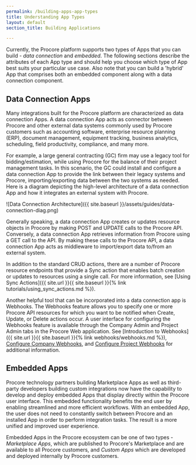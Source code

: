 ```yaml
---
permalink: /building-apps-app-types
title: Understanding App Types
layout: default
section_title: Building Applications

---
```


Currently, the Procore platform supports two types of Apps that you can build - _data connection_ and _embedded_. The following sections describe the attributes of each App type and should help you choose which type of App best suits your particular use case. Also note that you can build a 'hybrid' App that comprises both an embedded component along with a data connection component.

## Data Connection Apps

Many integrations built for the Procore platform are characterized as data connection Apps. A data connection App acts as connector between Procore and other external data systems commonly used by Procore customers such as accounting software, enterprise resource planning (ERP), document management, equipment tracking, business analytics, scheduling, field productivity, compliance, and many more.

For example, a large general contracting (GC) firm may use a legacy tool for bidding/estimation, while using Procore for the balance of their project management tasks. In this scenario, the GC could install and configure a data connection App to provide the link between their legacy systems and Procore, importing/exporting data between the two systems as needed. Here is a diagram depicting the high-level architecture of a data connection App and how it integrates an external system with Procore.

![Data Connection Architecture]({{ site.baseurl }}/assets/guides/data-connection-diag.png)

Generally speaking, a data connection App creates or updates resource objects in Procore by making POST and UPDATE calls to the Procore API. Conversely, a data connection App retrieves information from Procore using a GET call to the API.
By making these calls to the Procore API, a data connection App acts as middleware to import/export data to/from an external system.

In addition to the standard CRUD actions, there are a number of Procore resource endpoints that provide a Sync action that enables batch creation or updates to resources using a single call. For more information, see [Using Sync Actions]({{ site.url }}{{ site.baseurl }}{% link tutorials/using_sync_actions.md %}).

Another helpful tool that can be incorporated into a data connection app is Webhooks. The Webhooks feature allows you to specify one or more Procore API resources for which you want to be notified when Create, Update, or Delete actions occur. A user interface for configuring the Webhooks feature is available through the Company Admin and Project Admin tabs in the Procore Web application. See [Introduction to Webhooks]({{ site.url }}{{ site.baseurl }}{% link webhooks/webhooks.md %}), [Configure Company Webhooks](https://support.procore.com/products/online/user-guide/company-level/admin/tutorials/configure-company-webhooks), and [Configure Project Webhooks](https://support.procore.com/products/online/user-guide/project-level/admin/tutorials/configure-webhooks) for additional information.

## Embedded Apps

Procore technology partners building Marketplace Apps as well as third-party developers building custom integrations now have the capability to develop and deploy embedded Apps that display directly within the Procore user interface. This embedded functionality benefits the end user by enabling streamlined and more efficient workflows. With an embedded App, the user does not need to constantly switch between Procore and an installed App in order to perform integration tasks. The result is a more unified and improved user experience.

Embedded Apps in the Procore ecosystem can be one of two types - _Marketplace Apps_, which are published to Procore's Marketplace and are available to all Procore customers, and _Custom Apps_ which are developed and deployed internally by Procore customers.